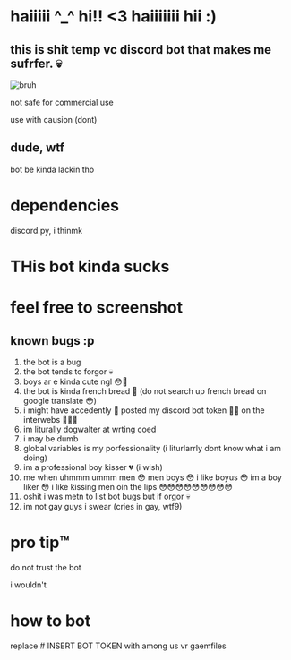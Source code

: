 # haiiiii ^_^ hi!! <3 haiiiiiii hii :)
## this is shit temp vc discord bot that makes me sufrfer. 💀

![bruh](https://i.ibb.co/3rSwMQh/9634c84aee630758edb218053d8f04e7.jpg)

not safe for commercial use

use with causion (dont)

## dude, wtf
bot be kinda lackin tho

# dependencies
discord.py, i thinmk

# THis bot kinda sucks
# feel free to screenshot

## known bugs :p

1. the bot is a bug
2. the bot tends to forgor 💀
3. boys ar e kinda cute ngl 😳🤤
4. the bot is kinda french bread 🥖 (do not search up french bread on google translate 😳)
5. i might have accedently 🥺 posted my discord bot token 😤😡 on the interwebs 🥰🥰🥺
6. im liturally dogwalter at wrting coed
7. i may be dumb
8. global variables is my porfessionality (i liturlarrly dont know what i am doing)
9. im a professional boy kisser 💔 (i wish)
10. me when uhmmm ummm men 😳 men boys 😳 i like boyus 😳 im a boy liker 😳 i like kissing men oin the lips 😳😳😳😳😳😳😳😳😳
11. oshit i was metn to list bot bugs but if orgor 💀
12. im not gay guys i swear (cries in gay, wtf9)

# pro tip™️
do not trust the bot

i wouldn't

# how to bot
replace # INSERT BOT TOKEN with among us vr gaemfiles

